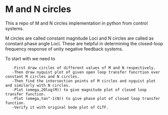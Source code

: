 # M and N circles

This a repo of M and N circles implementation in python from control systems.


M circles are called constant magnitude Loci and N circles are called as constant phase angle Loci.
These are helpful in determining the closed-loop frequency response of unity negative feedback systems.

To start with we need to 

       -First draw circles of different values of M and N respectively.
       -Then draw nyquist plot of given open loop transfer funcrtion over constant M circles and N circles.
       -Then find the intersection points of M circles and nyquist plot and similarly with N circles.
       -Plot (omega,20log(M)) to give magnitude plot of closed loop transfer function.
       -Plot (omega,tan^-1(N)) to give phase plot of closed loop transfer function.
       -Verify it with original bode plot of CLTF.



